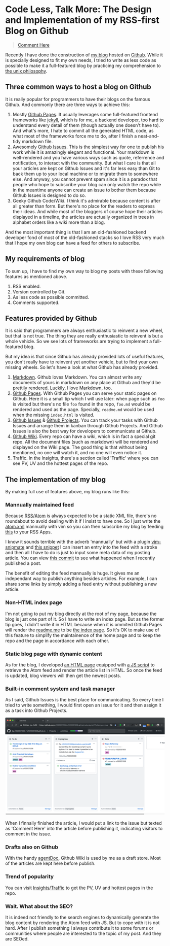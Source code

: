 # Code Less, Talk More: The Design and Implementation of my RSS-first Blog on Github

> [Comment Here](https://github.com/cf020031308/cf020031308.github.io/issues/5)

Recently I have done the construction of [my blog](https://cf020031308.github.io/blog/) hosted on [Github](https://github.com). While it is specially designed to fit my own needs, I tried to write as less code as possible to make it a full-featured blog by practicing my comprehension to [the unix philosophy](https://en.wikipedia.org/wiki/Unix_philosophy).

## Three common ways to host a blog on Github

It is really popular for programmers to have their blogs on the famous Github. And commonly there are three ways to achieve this:

1. Mostly [Github Pages](https://pages.github.com). It usually leverages some full-featured frontend frameworks like [jekyll](https://github.com/jekyll/jekyll), which is for me, a backend developer, too hard to understand every detail of them (though actually one doesn't have to). And what's more, I hate to commit all the generated HTML code, as what most of the frameworks force me to do, after I finish a neat-and-tidy markdown file.
2. Awesomely [Github Issues](https://help.github.com/en/articles/about-issues). This is the simplest way for one to publish his work while it is amazingly elegant and functional. Your markdown is well-rendered and you have various ways such as quote, referrence and notification, to interact with the community. But what I care is that all your articles are kept on Github Issues and it's far less easy than Git to back them up to your local machine or to migrate them to somewhere else. And anyway, you cannot prevent spam since it is a paradox that people who hope to subscribe your blog can only watch the repo while in the meantime anyone can create an issue to bother them because Github Issues is designed to do so.
3. Geeky Github Code/Wiki. I think it's admirable because content is after all greater than form. But there's no place for the readers to express their ideas. And while most of the bloggers of course hope their articles displayed in a timeline, the articles are actually organized in trees in alphabet orders like a wiki more than a blog.

And the most important thing is that I am an old-fashioned backend developer fond of most of the old-fashioned stacks so I love RSS very much that I hope my own blog can have a feed for others to subscribe.

## My requirements of blog

To sum up, I have to find my own way to blog my posts with these following features as mentioned above.

1. RSS enabled.
2. Version controlled by Git.
3. As less code as possible committed.
4. Comments supported.

## Features provided by Github

It is said that programmers are always enthusiastic to reinvent a new wheel, but that is not true. The thing they are really enthusiastic to reinvent is but a whole vehicle. So we see lots of frameworks are trying to implement a full-featured blog.

But my idea is that since Github has already provided lots of useful features, you don't really have to reinvent yet another vehicle, but to find your own missing wheels. So let's have a look at what Github has already provided.

1. [Markdown](https://guides.github.com/features/mastering-markdown/). Github loves Markdown. You can almost write any documents of yours in markdown on any place at Github and they'd be prettily rendered. Luckily, I love Markdown, too.
2. [Github Pages](https://pages.github.com). With Github Pages you can serve your static pages on Github. Here it is a small tip which I will use later: when page such as `foo` is visited but there's no file `foo` found in the repo, `foo.md` would be rendered and used as the page. Specially, `readme.md` would be used when the missing `index.html` is visited.
3. [Github Issues](https://help.github.com/en/articles/about-issues) & [Github Projects](https://help.github.com/en/articles/about-project-boards). You can track your tasks with Github Issues and arrange them in kanban through Github Projects. And Github Issues is also the best way for developers to communicate at Github.
4. [Github Wiki](https://help.github.com/en/articles/about-wikis). Every repo can have a wiki, which is in fact a special git repo. All the document files (such as markdown) will be rendered and displayed on the Wiki page. The good thing is that without being mentioned, no one will watch it, and no one will even notice it.
5. Traffic. In the Insights, there's a section called 'Traffic' where you can see PV, UV and the hottest pages of the repo.

## The implementation of my blog

By making full use of features above, my blog runs like this:

### Mannually maintained feed

Because [RSS](https://cyber.harvard.edu/rss/rss.html)/[Atom](https://tools.ietf.org/html/rfc4287) is always expected to be a static XML file, there's no roundabout to avoid dealing with it if I insist to have one. So I just write the [atom.xml](https://github.com/cf020031308/cf020031308.github.io/blob/master/blog/atom.xml) mannually with vim so you can then subscribe my blog by feeding [this](https://cf020031308.github.io/blog/atom.xml) to your RSS Apps.

I know it sounds terrible with the adverb 'mannually' but with a plugin [vim-snipmate](https://github.com/garbas/vim-snipmate) and [this snippet](https://github.com/cf020031308/cf020031308.github.io/blob/master/dotfiles/vim/vim-snippets/xml.snippets) I can insert an entry into the feed with a stroke and then all I have to do is just to input some meta data of my posting article. You can view [this commit](https://github.com/cf020031308/cf020031308.github.io/commit/6f226723e3f0bcca9de4722f5b2564d3f619cf0f) to see what happened when I recently published a post.

The benefit of editing the feed mannually is huge. It gives me an independant way to publish anything besides articles. For example, I can share some links by simply adding a feed entry without publishing a new article.

### Non-HTML index page

I'm not going to put my blog directly at the root of my page, because the blog is just one part of it. So I have to write an index page. But as the former tip goes, I didn't write it in HTML because when it is ommited Github Pages will render the [readme.me](https://github.com/cf020031308/cf020031308.github.io/blob/master/README.md) to be [the index page](https://cf020031308.github.io/index.html). So it's OK to make use of this feature to simplify the maintainence of the home page and to keep the repo and the page in accordance with each other.

### Static blog page with dynamic content

As for the blog, I developed [an HTML page](https://github.com/cf020031308/cf020031308.github.io/blob/master/blog/index.html) equipped with [a JS script](https://github.com/cf020031308/cf020031308.github.io/blob/master/blog/index.js) to retrieve the Atom feed and render the article list in HTML. So once the feed is updated, blog viewers will then get the newest posts.

### Built-in comment system and task manager

As I said, Github Issues is the best place for communicating. So every time I tried to write something, I would first open an issue for it and then assign it as a task into Github Projects.

![Github Projects as a Kanban](Untitled-838ed136-a22f-4629-b366-17f44005915e.png)

When I finnally finished the article, I would put a link to the issue but texted as 'Comment Here' into the article before publishing it, indicating visitors to comment in the issue.

### Drafts also on Github

With the handy [agentDoc](https://github.com/cf020031308/agentDoc), Github Wiki is used by me as a draft store. Most of the articles are kept here before publish.

### Trend of popularity

You can visit [Insights/Traffic](https://github.com/cf020031308/cf020031308.github.io/graphs/traffic) to get the PV, UV and hottest pages in the repo.

### Wait. What about the SEO?

It is indeed not friendly to the search engines to dynamically generate the blog content by rendering the Atom feed with JS. But to cope with it is not hard. After I publish something I always contribute it to some forums or communities where people are interested to the topic of my post. And they are SEOed.
